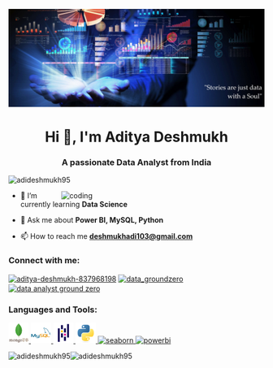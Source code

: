 ![logo](https://github.com/AdiDeshmukh95/AdiDeshmukh95/blob/main/Banner%20DA.jpg)
<h1 align="center">Hi 👋, I'm Aditya Deshmukh</h1>
<h3 align="center">A passionate Data Analyst from India</h3>

<p align="left"> <img src="https://komarev.com/ghpvc/?username=adideshmukh95&label=Profile%20views&color=0e75b6&style=flat" alt="adideshmukh95" /> </p>
<img align="right" alt="coding" width="400" src="https://imgs.search.brave.com/SRgUMdMPR4pifUR5DbRB_aHnIJ3aKQR1W6fXaQAupPk/rs:fit:800:600:1/g:ce/aHR0cHM6Ly9tZWRp/YS5naXBoeS5jb20v/bWVkaWEvM29LSVBF/cURHVVVMcEVVMGFR/L2dpcGh5LmdpZg.gif">

- 🌱 I’m currently learning **Data Science**

- 💬 Ask me about **Power BI, MySQL, Python**

- 📫 How to reach me **deshmukhadi103@gmail.com**

<h3 align="left">Connect with me:</h3>
<p align="left">
<a href="https://linkedin.com/in/aditya-deshmukh-837968198" target="blank"><img align="center" src="https://raw.githubusercontent.com/rahuldkjain/github-profile-readme-generator/master/src/images/icons/Social/linked-in-alt.svg" alt="aditya-deshmukh-837968198" height="30" width="40" /></a>
<a href="https://instagram.com/data_groundzero" target="blank"><img align="center" src="https://raw.githubusercontent.com/rahuldkjain/github-profile-readme-generator/master/src/images/icons/Social/instagram.svg" alt="data_groundzero" height="30" width="40" /></a>
<a href="https://www.youtube.com/c/data analyst ground zero" target="blank"><img align="center" src="https://raw.githubusercontent.com/rahuldkjain/github-profile-readme-generator/master/src/images/icons/Social/youtube.svg" alt="data analyst ground zero" height="30" width="40" /></a>
</p>

<h3 align="left">Languages and Tools:</h3>
<p align="left"> <a href="https://www.mongodb.com/" target="_blank" rel="noreferrer"> <img src="https://raw.githubusercontent.com/devicons/devicon/master/icons/mongodb/mongodb-original-wordmark.svg" alt="mongodb" width="40" height="40"/> </a> <a href="https://www.mysql.com/" target="_blank" rel="noreferrer"> <img src="https://raw.githubusercontent.com/devicons/devicon/master/icons/mysql/mysql-original-wordmark.svg" alt="mysql" width="40" height="40"/> </a> <a href="https://pandas.pydata.org/" target="_blank" rel="noreferrer"> <img src="https://raw.githubusercontent.com/devicons/devicon/2ae2a900d2f041da66e950e4d48052658d850630/icons/pandas/pandas-original.svg" alt="pandas" width="40" height="40"/> </a> <a href="https://www.python.org" target="_blank" rel="noreferrer"> <img src="https://raw.githubusercontent.com/devicons/devicon/master/icons/python/python-original.svg" alt="python" width="40" height="40"/> </a> <a href="https://seaborn.pydata.org/" target="_blank" rel="noreferrer"> <img src="https://seaborn.pydata.org/_images/logo-mark-lightbg.svg" alt="seaborn" width="40" height="40"/> </a> <a href="https://seaborn.pydata.org/" target="_blank" rel="noreferrer"> <img src="https://imgs.search.brave.com/i3fSbBeYsD1J8pjhONsGdFVNYLkoDL6cfSGs1hkkh3w/rs:fit:512:512:1/g:ce/aHR0cHM6Ly9pY29u/LWxpYnJhcnkuY29t/L2ltYWdlcy9wb3dl/ci1iaS1pY29uL3Bv/d2VyLWJpLWljb24t/MjkuanBn" alt="powerbi" width="40" height="40"/> </a> 
</p>

<p><img align="left" src="https://github-readme-stats.vercel.app/api/top-langs?username=adideshmukh95&show_icons=true&locale=en&layout=compact" alt="adideshmukh95" /></p>


<p>&nbsp;<img align="left" src="https://github-readme-stats.vercel.app/api?username=adideshmukh95&show_icons=true&locale=en" alt="adideshmukh95" />
</p>
